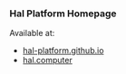 ### Hal Platform Homepage

Available at:
- [hal-platform.github.io](http://hal-platform.github.io)
- [hal.computer](http://hal.computer)
